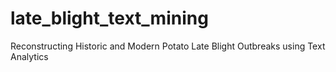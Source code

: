 # late_blight_text_mining
Reconstructing Historic and Modern Potato Late Blight Outbreaks using Text Analytics
